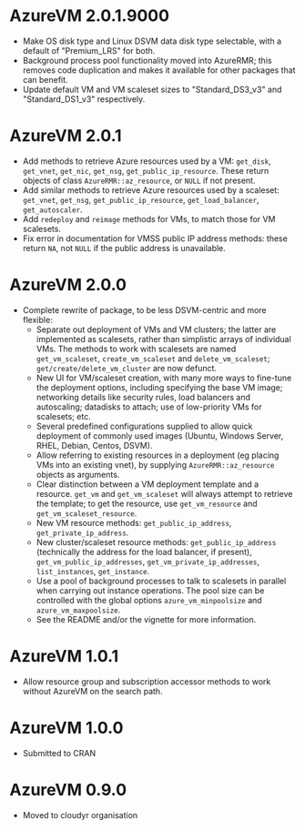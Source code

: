 # AzureVM 2.0.1.9000

* Make OS disk type and Linux DSVM data disk type selectable, with a default of "Premium_LRS" for both.
* Background process pool functionality moved into AzureRMR; this removes code duplication and makes it available for other packages that can benefit.
* Update default VM and VM scaleset sizes to "Standard_DS3_v3" and "Standard_DS1_v3" respectively.

# AzureVM 2.0.1

* Add methods to retrieve Azure resources used by a VM: `get_disk`, `get_vnet`, `get_nic`, `get_nsg`, `get_public_ip_resource`. These return objects of class `AzureRMR::az_resource`, or `NULL` if not present.
* Add similar methods to retrieve Azure resources used by a scaleset: `get_vnet`, `get_nsg`, `get_public_ip_resource`, `get_load_balancer`, `get_autoscaler`.
* Add `redeploy` and `reimage` methods for VMs, to match those for VM scalesets.
* Fix error in documentation for VMSS public IP address methods: these return `NA`, not `NULL` if the public address is unavailable.

# AzureVM 2.0.0

* Complete rewrite of package, to be less DSVM-centric and more flexible:
  * Separate out deployment of VMs and VM clusters; the latter are implemented as scalesets, rather than simplistic arrays of individual VMs. The methods to work with scalesets are named `get_vm_scaleset`, `create_vm_scaleset` and `delete_vm_scaleset`; `get/create/delete_vm_cluster` are now defunct.
  * New UI for VM/scaleset creation, with many more ways to fine-tune the deployment options, including specifying the base VM image; networking details like security rules, load balancers and autoscaling; datadisks to attach; use of low-priority VMs for scalesets; etc.
  * Several predefined configurations supplied to allow quick deployment of commonly used images (Ubuntu, Windows Server, RHEL, Debian, Centos, DSVM).
  * Allow referring to existing resources in a deployment (eg placing VMs into an existing vnet), by supplying `AzureRMR::az_resource` objects as arguments.
  * Clear distinction between a VM deployment template and a resource. `get_vm` and `get_vm_scaleset` will always attempt to retrieve the template; to get the resource, use `get_vm_resource` and `get_vm_scaleset_resource`.
  * New VM resource methods: `get_public_ip_address`, `get_private_ip_address`.
  * New cluster/scaleset resource methods: `get_public_ip_address` (technically the address for the load balancer, if present), `get_vm_public_ip_addresses`, `get_vm_private_ip_addresses`, `list_instances`, `get_instance`.
  * Use a pool of background processes to talk to scalesets in parallel when carrying out instance operations. The pool size can be controlled with the global options `azure_vm_minpoolsize` and `azure_vm_maxpoolsize`.
  * See the README and/or the vignette for more information.

# AzureVM 1.0.1

* Allow resource group and subscription accessor methods to work without AzureVM on the search path.

# AzureVM 1.0.0

* Submitted to CRAN

# AzureVM 0.9.0

* Moved to cloudyr organisation
